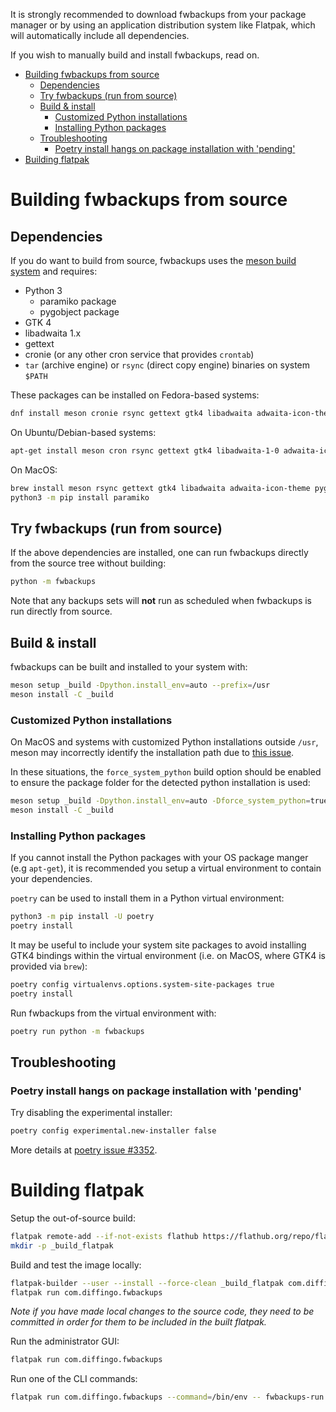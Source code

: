 It is strongly recommended to download fwbackups from your package manager or by
using an application distribution system like Flatpak, which will automatically
include all dependencies.

If you wish to manually build and install fwbackups, read on.

- [Building fwbackups from source](#building-fwbackups-from-source)
  - [Dependencies](#dependencies)
  - [Try fwbackups (run from source)](#try-fwbackups-run-from-source)
  - [Build \& install](#build--install)
    - [Customized Python installations](#customized-python-installations)
    - [Installing Python packages](#installing-python-packages)
  - [Troubleshooting](#troubleshooting)
    - [Poetry install hangs on package installation with 'pending'](#poetry-install-hangs-on-package-installation-with-pending)
- [Building flatpak](#building-flatpak)

# Building fwbackups from source

## Dependencies

If you do want to build from source, fwbackups uses the [meson build system](https://mesonbuild.com/) and requires:

- Python 3
  - paramiko package
  - pygobject package
- GTK 4
- libadwaita 1.x
- gettext
- cronie (or any other cron service that provides `crontab`)
- `tar` (archive engine) or `rsync` (direct copy engine) binaries on system `$PATH`

These packages can be installed on Fedora-based systems:

```sh
dnf install meson cronie rsync gettext gtk4 libadwaita adwaita-icon-theme python3-paramiko python3-gobject
```

On Ubuntu/Debian-based systems:

```sh
apt-get install meson cron rsync gettext gtk4 libadwaita-1-0 adwaita-icon-theme python3-paramiko python3-gi
```

On MacOS:

```sh
brew install meson rsync gettext gtk4 libadwaita adwaita-icon-theme pygobject3
python3 -m pip install paramiko
```

## Try fwbackups (run from source)

If the above dependencies are installed, one can run fwbackups directly from the
source tree without building:

```sh
python -m fwbackups
```

Note that any backups sets will **not** run as scheduled when fwbackups is run
directly from source.

## Build & install

fwbackups can be built and installed to your system with:

```sh
meson setup _build -Dpython.install_env=auto --prefix=/usr
meson install -C _build
```

### Customized Python installations

On MacOS and systems with customized Python installations outside `/usr`, meson
may incorrectly identify the installation path due to [this issue]( https://github.com/mesonbuild/meson/issues/10459).

In these situations, the `force_system_python` build option should be enabled
to ensure the package folder for the detected python installation is used:

```sh
meson setup _build -Dpython.install_env=auto -Dforce_system_python=true
meson install -C _build
```

### Installing Python packages

If you cannot install the Python packages with your OS package manger (e.g
`apt-get`), it is recommended you setup a virtual environment to contain your
dependencies.

`poetry` can be used to install them in a Python virtual environment:

```sh
python3 -m pip install -U poetry
poetry install
```

It may be useful to include your system site packages to avoid installing GTK4 bindings within the virtual environment (i.e. on MacOS, where GTK4 is provided via `brew`):

```sh
poetry config virtualenvs.options.system-site-packages true
poetry install
```

Run fwbackups from the virtual environment with:

```sh
poetry run python -m fwbackups
```

## Troubleshooting

### Poetry install hangs on package installation with 'pending'

Try disabling the experimental installer:

```sh
poetry config experimental.new-installer false
```

More details at [poetry issue #3352](https://github.com/python-poetry/poetry/issues/3352).

# Building flatpak

Setup the out-of-source build:

```sh
flatpak remote-add --if-not-exists flathub https://flathub.org/repo/flathub.flatpakrepo
mkdir -p _build_flatpak
```

Build and test the image locally:

```sh
flatpak-builder --user --install --force-clean _build_flatpak com.diffingo.fwbackups.json
flatpak run com.diffingo.fwbackups
```

*Note if you have made local changes to the source code, they need to be committed in order for them to be included in the built flatpak.*

Run the administrator GUI:

```sh
flatpak run com.diffingo.fwbackups
```

Run one of the CLI commands:

```sh
flatpak run com.diffingo.fwbackups --command=/bin/env -- fwbackups-run 'setname'
```
